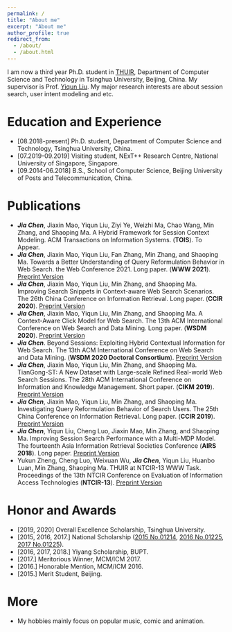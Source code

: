 ```yaml
---
permalink: /
title: "About me"
excerpt: "About me"
author_profile: true
redirect_from: 
  - /about/
  - /about.html
---
```


I am now a third year Ph.D. student in [THUIR](http://www.thuir.cn/), Department of Computer Science and Technology in Tsinghua University, Beijing, China. My supervisor is Prof. [Yiqun Liu](http://www.thuir.cn/group/~YQLiu/). My major research interests are about session search, user intent modeling and etc.

Education and Experience
======
* [08.2018-present] Ph.D. student, Department of Computer Science and Technology, Tsinghua University, China.
* [07.2019-09.2019] Visiting student, NExT++ Research Centre, National University of Singapore, Singapore.
* [09.2014-06.2018] B.S., School of Computer Science, Beijing University of Posts and Telecommunication, China.

Publications
======
* ***Jia Chen***, Jiaxin Mao, Yiqun Liu, Ziyi Ye, Weizhi Ma, Chao Wang, Min Zhang, and Shaoping Ma. A Hybrid Framework for Session Context Modeling. ACM Transactions on Information Systems. (**TOIS**). To Appear.
* ***Jia Chen***, Jiaxin Mao, Yiqun Liu, Fan Zhang, Min Zhang, and Shaoping Ma. Towards a Better Understanding of Query Reformulation Behavior in Web Search. the Web Conference 2021. Long paper. (**WWW 2021**). [Preprint Version](https://xuanyuan14.github.io/files/WWW21chen.pdf)
* ***Jia Chen***, Jiaxin Mao, Yiqun Liu, Min Zhang, and Shaoping Ma. Improving Search Snippets in Context-aware Web Search Scenarios. The 26th China Conference on Information Retrieval. Long paper. (**CCIR 2020**). [Preprint Version](https://xuanyuan14.github.io/files/CCIR20chen.pdf)
* ***Jia Chen***, Jiaxin Mao, Yiqun Liu, Min Zhang, and Shaoping Ma. A Context-Aware Click Model for Web Search. The 13th ACM International Conference on Web Search and Data Mining. Long paper. (**WSDM 2020**). [Preprint Version](https://xuanyuan14.github.io/files/WSDM20chen.pdf)
* ***Jia Chen***. Beyond Sessions: Exploiting Hybrid Contextual Information for Web Search. The 13th ACM International Conference on Web Search and Data Mining. (**WSDM 2020 Doctoral Consortium**). [Preprint Version](https://xuanyuan14.github.io/files/WSDM20DCchen.pdf)
* ***Jia Chen***, Jiaxin Mao, Yiqun Liu, Min Zhang, and Shaoping Ma. TianGong-ST: A New Dataset with Large-scale Refined Real-world Web Search Sessions. The 28th ACM International Conference on Information and Knowledge Management. Short paper. (**CIKM 2019**). [Preprint Version](https://xuanyuan14.github.io/files/CIKM19chen.pdf)
* ***Jia Chen***, Jiaxin Mao, Yiqun Liu, Min Zhang, and Shaoping Ma. Investigating Query Reformulation Behavior of Search Users. The 25th China Conference on Information Retrieval. Long paper. (**CCIR 2019**). [Preprint Version](https://xuanyuan14.github.io/files/CCIR19chen.pdf)
* ***Jia Chen***, Yiqun Liu, Cheng Luo, Jiaxin Mao, Min Zhang, and Shaoping Ma. Improving Session Search Performance with a Multi-MDP Model. The fourteenth Asia Information Retrieval Societies Conference (**AIRS 2018**). Long paper. [Preprint Version](https://xuanyuan14.github.io/files/JiaChen-AIRS2018.pdf)
* Yukun Zheng, Cheng Luo, Weixuan Wu, ***Jia Chen***, Yiqun Liu, Huanbo Luan, Min Zhang, Shaoping Ma. THUIR at NTCIR-13 WWW Task. Proceedings of the 13th NTCIR Conference on Evaluation of Information Access Technologies (**NTCIR-13**). [Preprint Version](https://xuanyuan14.github.io/files/NTCIR-13_paper_28.pdf)

Honor and Awards
======
* [2019, 2020] Overall Excellence Scholarship, Tsinghua University.
* [2015, 2016, 2017.] National Scholarship ([2015 No.01214](http://www.moe.gov.cn/srcsite/A05/s7505/201601/t20160120_228481.html), [2016 No.01225](http://www.moe.gov.cn/srcsite/A05/s7505/201612/t20161230_293528.html), [2017 No.01225](http://www.moe.gov.cn/srcsite/A05/s7505/201711/t20171108_318697.html)).
* [2016, 2017, 2018.] Yiyang Scholarship, BUPT.
* [2017.] Meritorious Winner, MCM/ICM 2017.
* [2016.] Honorable Mention, MCM/ICM 2016.
* [2015.] Merit Student, Beijing.

More
======
* My hobbies mainly focus on popular music, comic and animation.


<script type='text/javascript' id='clustrmaps' src='//cdn.clustrmaps.com/map_v2.js?cl=ffffff&w=500&t=tt&d=bju4B0QMEhcfQpVMAV_s8aJSfw7oX9YpdHi3zjXMeOs&co=5388f0&cmo=ffa653&cmn=e35b53'></script>
